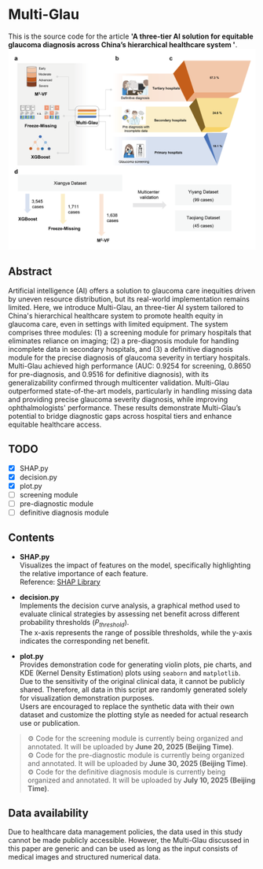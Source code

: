 # Multi-Glau
This is the source code for the article **'A three-tier AI solution for equitable glaucoma diagnosis across China’s hierarchical healthcare system '**.<br>
![](IMAGE/Figure1.png)  
## Abstract
Artificial intelligence (AI) offers a solution to glaucoma care inequities driven by uneven resource distribution, but its real-world implementation remains limited. Here, we introduce Multi-Glau, an three-tier AI system tailored to China's hierarchical healthcare system to promote health equity in glaucoma care, even in settings with limited equipment. The system comprises three modules: (1) a screening module for primary hospitals that eliminates reliance on imaging; (2) a pre-diagnosis module for handling incomplete data in secondary hospitals, and (3) a definitive diagnosis module for the precise diagnosis of glaucoma severity in tertiary hospitals. Multi-Glau achieved high performance (AUC: 0.9254 for screening, 0.8650 for pre-diagnosis, and 0.9516 for definitive diagnosis), with its generalizability confirmed through multicenter validation. Multi-Glau outperformed state-of-the-art models, particularly in handling missing data and providing precise glaucoma severity diagnosis, while improving ophthalmologists' performance. These results demonstrate Multi-Glau’s potential to bridge diagnostic gaps across hospital tiers and enhance equitable healthcare access.  
## TODO

- [x] SHAP.py
- [x] decision.py
- [x] plot.py
- [ ] screening module
- [ ] pre-diagnostic module
- [ ] definitive diagnosis module
## Contents

- **SHAP.py**  
  Visualizes the impact of features on the model, specifically highlighting the relative importance of each feature.  
  Reference: [SHAP Library](https://shap.readthedocs.io/en/latest/index.html#)

- **decision.py**  
  Implements the decision curve analysis, a graphical method used to evaluate clinical strategies by assessing net benefit across different probability thresholds (*P<sub>threshold</sub>*).  
  The x-axis represents the range of possible thresholds, while the y-axis indicates the corresponding net benefit.
- **plot.py**  
  Provides demonstration code for generating violin plots, pie charts, and KDE (Kernel Density Estimation) plots using `seaborn` and `matplotlib`.  
  Due to the sensitivity of the original clinical data, it cannot be publicly shared. Therefore, all data in this script are randomly generated solely for visualization demonstration purposes.  
  Users are encouraged to replace the synthetic data with their own dataset and customize the plotting style as needed for actual research use or publication.

> ⚙️ Code for the screening module is currently being organized and annotated. It will be uploaded by **June 20, 2025 (Beijing Time)**.  
> ⚙️ Code for the pre-diagnostic module is currently being organized and annotated. It will be uploaded by **June 30, 2025 (Beijing Time)**.  
> ⚙️ Code for the definitive diagnosis module is currently being organized and annotated. It will be uploaded by **July 10, 2025 (Beijing Time)**.
## Data availability
Due to healthcare data management policies, the data used in this study cannot be made publicly accessible. However, the Multi-Glau discussed in this paper are generic and can be used as long as the input consists of medical images and structured numerical data.



